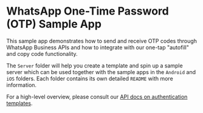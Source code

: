 # WhatsApp One-Time Password (OTP) Sample App 
This sample app demonstrates how to send and receive OTP codes through WhatsApp Business APIs and how to integrate with our one-tap "autofill" and copy code functionality.

The `Server` folder will help you create a template and spin up a sample server which can be used together with the sample apps in the `Android` and `iOS` folders. Each folder contains its own detailed `README` with more information. 

For a high-level overview, please consult our [API docs on authentication templates](https://developers.facebook.com/docs/whatsapp/business-management-api/authentication-templates). 
